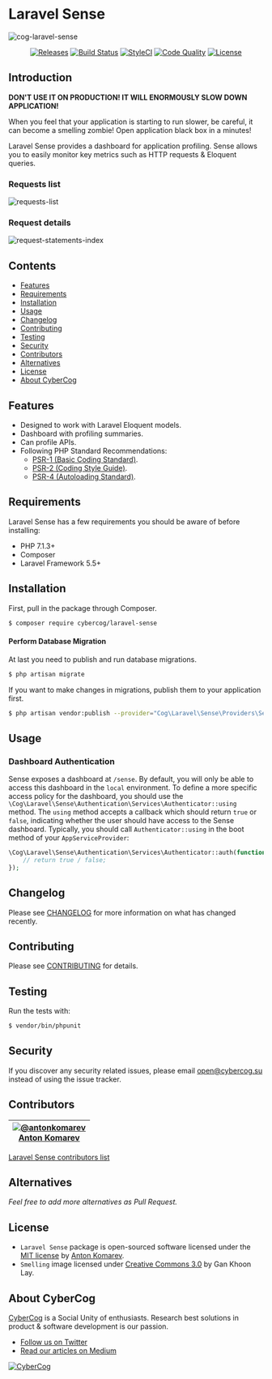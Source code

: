 # Laravel Sense

![cog-laravel-sense](https://user-images.githubusercontent.com/1849174/46022813-fed4b300-c0eb-11e8-84c0-91a251c7d001.png)

<p align="center">
<a href="https://github.com/cybercog/laravel-sense/releases"><img src="https://img.shields.io/github/release/cybercog/laravel-sense.svg?style=flat-square" alt="Releases"></a>
<a href="https://travis-ci.org/cybercog/laravel-sense"><img src="https://img.shields.io/travis/cybercog/laravel-sense/master.svg?style=flat-square" alt="Build Status"></a>
<a href="https://styleci.io/repos/150279516"><img src="https://styleci.io/repos/150279516/shield" alt="StyleCI"></a>
<a href="https://scrutinizer-ci.com/g/cybercog/laravel-sense/?branch=master"><img src="https://img.shields.io/scrutinizer/g/cybercog/laravel-sense.svg?style=flat-square" alt="Code Quality"></a>
<a href="https://github.com/cybercog/laravel-sense/blob/master/LICENSE"><img src="https://img.shields.io/github/license/cybercog/laravel-sense.svg?style=flat-square" alt="License"></a>
</p>

## Introduction

**DON'T USE IT ON PRODUCTION! IT WILL ENORMOUSLY SLOW DOWN APPLICATION!**

When you feel that your application is starting to run slower, be careful, it can become a smelling zombie! Open application black box in a minutes!

Laravel Sense provides a dashboard for application profiling. Sense allows you to easily monitor key metrics such as HTTP requests & Eloquent queries.

### Requests list

![requests-list](https://user-images.githubusercontent.com/1849174/46025584-f7b0a380-c0f1-11e8-92f4-3dcb13364d65.png)

### Request details

![request-statements-index](https://user-images.githubusercontent.com/1849174/46025620-0d25cd80-c0f2-11e8-9b97-845b2f49242b.png)

## Contents

- [Features](#features)
- [Requirements](#requirements)
- [Installation](#installation)
- [Usage](#usage)
- [Changelog](#changelog)
- [Contributing](#contributing)
- [Testing](#testing)
- [Security](#security)
- [Contributors](#contributors)
- [Alternatives](#alternatives)
- [License](#license)
- [About CyberCog](#about-cybercog)

## Features

- Designed to work with Laravel Eloquent models.
- Dashboard with profiling summaries.
- Can profile APIs.
- Following PHP Standard Recommendations:
  - [PSR-1 (Basic Coding Standard)](http://www.php-fig.org/psr/psr-1/).
  - [PSR-2 (Coding Style Guide)](http://www.php-fig.org/psr/psr-2/).
  - [PSR-4 (Autoloading Standard)](http://www.php-fig.org/psr/psr-4/).

## Requirements

Laravel Sense has a few requirements you should be aware of before installing:

- PHP 7.1.3+
- Composer
- Laravel Framework 5.5+

## Installation

First, pull in the package through Composer.

```sh
$ composer require cybercog/laravel-sense
```

#### Perform Database Migration

At last you need to publish and run database migrations.

```sh
$ php artisan migrate
```

If you want to make changes in migrations, publish them to your application first.

```sh
$ php artisan vendor:publish --provider="Cog\Laravel\Sense\Providers\SenseServiceProvider" --tag=migrations
```

## Usage

### Dashboard Authentication

Sense exposes a dashboard at `/sense`.
By default, you will only be able to access this dashboard in the `local` environment.
To define a more specific access policy for the dashboard,
you should use the `\Cog\Laravel\Sense\Authentication\Services\Authenticator::using` method.
The `using` method accepts a callback which should return `true` or `false`,
indicating whether the user should have access to the Sense dashboard.
Typically, you should call `Authenticator::using` in the boot method of your `AppServiceProvider`:

```php
\Cog\Laravel\Sense\Authentication\Services\Authenticator::auth(function ($request) {
    // return true / false;
});
```

## Changelog

Please see [CHANGELOG](CHANGELOG.md) for more information on what has changed recently.

## Contributing

Please see [CONTRIBUTING](CONTRIBUTING.md) for details.

## Testing

Run the tests with:

```sh
$ vendor/bin/phpunit
```

## Security

If you discover any security related issues, please email open@cybercog.su instead of using the issue tracker.

## Contributors

| <a href="https://github.com/antonkomarev">![@antonkomarev](https://avatars.githubusercontent.com/u/1849174?s=110)<br />Anton Komarev</a> |  
| :---: |

[Laravel Sense contributors list](../../contributors)

## Alternatives

*Feel free to add more alternatives as Pull Request.*

## License

- `Laravel Sense` package is open-sourced software licensed under the [MIT license](LICENSE) by [Anton Komarev](https://github.com/antonkomarev/).
- `Smelling` image licensed under [Creative Commons 3.0](https://creativecommons.org/licenses/by/3.0/us/) by Gan Khoon Lay.

## About CyberCog

[CyberCog](http://www.cybercog.ru) is a Social Unity of enthusiasts. Research best solutions in product & software development is our passion.

- [Follow us on Twitter](https://twitter.com/cybercog)
- [Read our articles on Medium](https://medium.com/cybercog)

<a href="http://cybercog.ru"><img src="https://cloud.githubusercontent.com/assets/1849174/18418932/e9edb390-7860-11e6-8a43-aa3fad524664.png" alt="CyberCog"></a>
